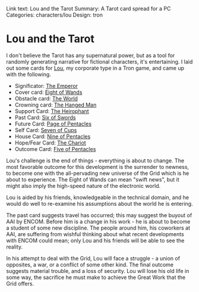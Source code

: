 Link text: Lou and the Tarot
Summary: A Tarot card spread for a PC
Categories: characters/lou
Design: tron

# Lou and the Tarot

I don't believe the Tarot has any supernatural power, but as a tool for randomly generating narrative for fictional characters, it's entertaining. I laid out some cards for [Lou], my corporate type in a Tron game, and came up with the following.

* Significator: [The Emperor]
* Cover card: [Eight of Wands]
* Obstacle card: [The World]
* Crowning card: [The Hanged Man]
* Support Card: [The Heirophant]
* Past Card: [Six of Swords]
* Future Card: [Page of Pentacles]
* Self Card: [Seven of Cups]
* House Card: [Nine of Pentacles]
* Hope/Fear Card: [The Chariot]
* Outcome Card: [Five of Pentacles]

Lou's challenge is the end of things - everything is about to change. The most favorable outcome for this development is the surrender to newness, to become one with the all-pervading new universe of the Grid which is he about to experience. The Eight of Wands can mean "swift news", but it might also imply the high-speed nature of the electronic world.

Lou is aided by his friends, knowledgeable in the technical domain, and he would do well to re-examine his assumptions about the world he is entering. 

The past card suggests travel has occurred; this may suggest the buyout of AAI by ENCOM. Before him is a change in his work - he is about to become a student of some new discipline. The people around him, his coworkers at AAI, are suffering from wishful thinking about what recent developments with ENCOM could mean; only Lou and his friends will be able to see the reality.

In his attempt to deal with the Grid, Lou will face a struggle - a union of opposites, a war, or a conflict of some other kind. The final outcome suggests material trouble, and a loss of security. Lou will lose his old life in some way, the sacrifice he must make to achieve the Great Work that the Grid offers.

[Lou]: /characters/lou
[The Emperor]: http://en.wikipedia.org/wiki/The_Emperor_(Tarot_card)
[Eight of Wands]: http://en.wikipedia.org/wiki/Eight_of_Wands
[The World]: http://en.wikipedia.org/wiki/The_World_(Tarot_card)
[The Hanged Man]: http://en.wikipedia.org/wiki/The_Hanged_Man_(Tarot_card)
[The Heirophant]: http://en.wikipedia.org/wiki/The_Hierophant
[Six of Swords]: http://en.wikipedia.org/wiki/Six_of_Swords
[Page of Pentacles]: http://en.wikipedia.org/wiki/Page_of_Coins
[Seven of Cups]: http://en.wikipedia.org/wiki/Seven_of_Cups
[Nine of Pentacles]: http://en.wikipedia.org/wiki/Nine_of_Coins
[The Chariot]: http://en.wikipedia.org/wiki/The_Chariot_(Tarot_card)
[Five of Pentacles]: http://en.wikipedia.org/wiki/Five_of_Coins
